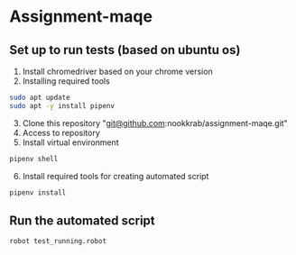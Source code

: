 # Assignment-maqe

## Set up to run tests (based on ubuntu os)
1. Install chromedriver based on your chrome version
2. Installing required tools
```bash
sudo apt update
sudo apt -y install pipenv
```
3. Clone this repository "git@github.com:nookkrab/assignment-maqe.git"
4. Access to repository
5. Install virtual environment
```bash
pipenv shell
```
6. Install required tools for creating automated script
```bash
pipenv install
```
## Run the automated script
```bash
robot test_running.robot
```
